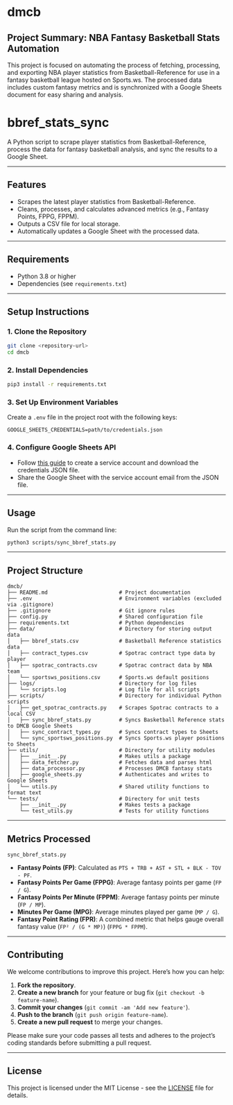 # dmcb

## Project Summary: NBA Fantasy Basketball Stats Automation
This project is focused on automating the process of fetching, processing, and exporting NBA player statistics from Basketball-Reference for use in a fantasy basketball league hosted on Sports.ws. The processed data includes custom fantasy metrics and is synchronized with a Google Sheets document for easy sharing and analysis.

# bbref_stats_sync

A Python script to scrape player statistics from Basketball-Reference, process the data for fantasy basketball analysis, and sync the results to a Google Sheet.

---

## Features
- Scrapes the latest player statistics from Basketball-Reference.
- Cleans, processes, and calculates advanced metrics (e.g., Fantasy Points, FPPG, FPPM).
- Outputs a CSV file for local storage.
- Automatically updates a Google Sheet with the processed data.

---

## Requirements
- Python 3.8 or higher
- Dependencies (see `requirements.txt`)

---

## Setup Instructions

### 1. Clone the Repository
```bash
git clone <repository-url>
cd dmcb
```

### 2. Install Dependencies
```bash
pip3 install -r requirements.txt
```

### 3. Set Up Environment Variables
Create a `.env` file in the project root with the following keys:
```env
GOOGLE_SHEETS_CREDENTIALS=path/to/credentials.json
```

### 4. Configure Google Sheets API
- Follow [this guide](https://gspread.readthedocs.io/en/latest/oauth2.html) to create a service account and download the credentials JSON file.
- Share the Google Sheet with the service account email from the JSON file.

---

## Usage

Run the script from the command line:
```bash
python3 scripts/sync_bbref_stats.py
```

---

## Project Structure

```
dmcb/  
├── README.md                       # Project documentation  
├── .env                            # Environment variables (excluded via .gitignore)  
├── .gitignore                      # Git ignore rules  
├── config.py                       # Shared configuration file  
├── requirements.txt                # Python dependencies  
├── data/                           # Directory for storing output data  
│   ├── bbref_stats.csv             # Basketball Reference statistics data  
│   ├── contract_types.csv          # Spotrac contract type data by player  
│   ├── spotrac_contracts.csv       # Spotrac contract data by NBA team  
│   └── sportsws_positions.csv      # Sports.ws default positions  
├── logs/                           # Directory for log files  
│   └── scripts.log                 # Log file for all scripts  
├── scripts/                        # Directory for individual Python scripts  
│   ├── get_spotrac_contracts.py    # Scrapes Spotrac contracts to a local CSV  
│   ├── sync_bbref_stats.py         # Syncs Basketball Reference stats to DMCB Google Sheets  
│   ├── sync_contract_types.py      # Syncs contract types to Sheets  
│   └── sync_sportsws_positions.py  # Syncs Sports.ws player positions to Sheets  
├── utils/                          # Directory for utility modules  
│   ├── __init__.py                 # Makes utils a package  
│   ├── data_fetcher.py             # Fetches data and parses html  
│   ├── data_processor.py           # Processes DMCB fantasy stats  
│   ├── google_sheets.py            # Authenticates and writes to Google Sheets  
│   └── utils.py                    # Shared utility functions to format text  
└── tests/                          # Directory for unit tests  
    ├── __init__.py                 # Makes tests a package  
    └── test_utils.py               # Tests for utility functions  
```

---

## Metrics Processed
`sync_bbref_stats.py`
- **Fantasy Points (FP)**: Calculated as `PTS + TRB + AST + STL + BLK - TOV - PF`.
- **Fantasy Points Per Game (FPPG)**: Average fantasy points per game (`FP / G`).
- **Fantasy Points Per Minute (FPPM)**: Average fantasy points per minute (`FP / MP`).
- **Minutes Per Game (MPG)**: Average minutes played per game (`MP / G`).
- **Fantasy Point Rating (FPR)**: A combined metric that helps gauge overall fantasy value (`FP² / (G * MP)`) (`FPPG * FPPM`).

---

## Contributing
We welcome contributions to improve this project. Here’s how you can help:

1. **Fork the repository**.
2. **Create a new branch** for your feature or bug fix (`git checkout -b feature-name`).
3. **Commit your changes** (`git commit -am 'Add new feature'`).
4. **Push to the branch** (`git push origin feature-name`).
5. **Create a new pull request** to merge your changes.

Please make sure your code passes all tests and adheres to the project’s coding standards before submitting a pull request.

---

## License
This project is licensed under the MIT License - see the [LICENSE](LICENSE) file for details.
